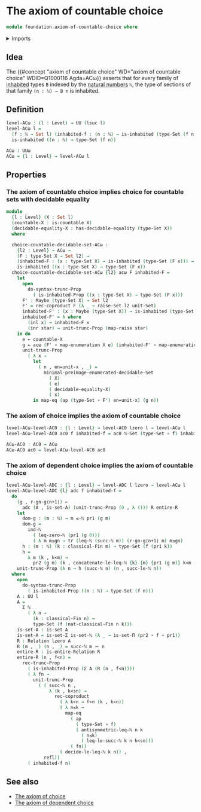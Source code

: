 # The axiom of countable choice

```agda
module foundation.axiom-of-countable-choice where
```

<details><summary>Imports</summary>

```agda
open import elementary-number-theory.equality-natural-numbers
open import elementary-number-theory.inequality-natural-numbers
open import elementary-number-theory.natural-numbers
open import elementary-number-theory.strict-inequality-natural-numbers

open import foundation.action-on-identifications-functions
open import foundation.axiom-of-choice
open import foundation.axiom-of-dependent-choice
open import foundation.binary-relations
open import foundation.coproduct-types
open import foundation.decidable-equality
open import foundation.dependent-pair-types
open import foundation.embeddings
open import foundation.equivalences
open import foundation.function-types
open import foundation.identity-types
open import foundation.inhabited-types
open import foundation.maybe
open import foundation.propositional-truncations
open import foundation.raising-universe-levels
open import foundation.sets
open import foundation.transport-along-identifications
open import foundation.unit-type
open import foundation.univalence
open import foundation.universe-levels

open import set-theory.countable-sets

open import univalent-combinatorics.classical-finite-types
```

</details>

## Idea

The
{{#concept "axiom of countable choice" WD="axiom of countable choice" WDID=Q1000116 Agda=ACω}}
asserts that for every family of [inhabited](foundation.inhabited-types.md)
types `B` indexed by the
[natural numbers](elementary-number-theory.natural-numbers.md) `ℕ`, the type of
sections of that family `(n : ℕ) → B n` is inhabited.

## Definition

```agda
level-ACω : (l : Level) → UU (lsuc l)
level-ACω l =
  (f : ℕ → Set l) (inhabited-f : (n : ℕ) → is-inhabited (type-Set (f n))) →
  is-inhabited ((n : ℕ) → type-Set (f n))

ACω : UUω
ACω = {l : Level} → level-ACω l
```

## Properties

### The axiom of countable choice implies choice for countable sets with decidable equality

```agda
module _
  {l : Level} (X : Set l)
  (countable-X : is-countable X)
  (decidable-equality-X : has-decidable-equality (type-Set X))
  where

  choice-countable-decidable-set-ACω :
    {l2 : Level} → ACω →
    (F : type-Set X → Set l2) →
    (inhabited-F : (x : type-Set X) → is-inhabited (type-Set (F x))) →
    is-inhabited ((x : type-Set X) → type-Set (F x))
  choice-countable-decidable-set-ACω {l2} acω F inhabited-F =
    let
      open
        do-syntax-trunc-Prop
          ( is-inhabited-Prop ((x : type-Set X) → type-Set (F x)))
      F' : Maybe (type-Set X) → Set l2
      F' = rec-coproduct F (λ _ → raise-Set l2 unit-Set)
      inhabited-F' : (x : Maybe (type-Set X)) → is-inhabited (type-Set (F' x))
      inhabited-F' = λ where
        (inl x) → inhabited-F x
        (inr star) → unit-trunc-Prop (map-raise star)
    in do
      e ← countable-X
      g ← acω (F' ∘ map-enumeration X e) (inhabited-F' ∘ map-enumeration X e)
      unit-trunc-Prop
        ( λ x →
          let
            ( n , en=unit-x , _) =
              minimal-preimage-enumerated-decidable-Set
                ( X)
                ( e)
                ( decidable-equality-X)
                ( x)
          in map-eq (ap (type-Set ∘ F') en=unit-x) (g n))
```

### The axiom of choice implies the axiom of countable choice

```agda
level-ACω-level-AC0 : {l : Level} → level-AC0 lzero l → level-ACω l
level-ACω-level-AC0 ac0 f inhabited-f = ac0 ℕ-Set (type-Set ∘ f) inhabited-f

ACω-AC0 : AC0 → ACω
ACω-AC0 ac0 = level-ACω-level-AC0 ac0
```

### The axiom of dependent choice implies the axiom of countable choice

```agda
level-ACω-level-ADC : {l : Level} → level-ADC l lzero → level-ACω l
level-ACω-level-ADC {l} adc f inhabited-f =
  do
    (g , r-gn-g⟨n+1⟩) ←
      adc (A , is-set-A) (unit-trunc-Prop (0 , λ ())) R entire-R
    let
      dom-g : (m : ℕ) → m ≤-ℕ pr1 (g m)
      dom-g =
        ind-ℕ
          ( leq-zero-ℕ (pr1 (g 0)))
          ( λ m m≤gn → tr (leq-ℕ (succ-ℕ m)) (r-gn-g⟨n+1⟩ m) m≤gn)
      h : (m : ℕ) (k : classical-Fin m) → type-Set (f (pr1 k))
      h =
        λ m (k , k<m) →
          pr2 (g m) (k , concatenate-le-leq-ℕ {k} {m} {pr1 (g m)} k<m (dom-g m))
    unit-trunc-Prop (λ n → h (succ-ℕ n) (n , succ-le-ℕ n))
  where
    open
      do-syntax-trunc-Prop
        ( is-inhabited-Prop ((n : ℕ) → type-Set (f n)))
    A : UU l
    A =
      Σ ℕ
        ( λ n →
          (k : classical-Fin n) →
          type-Set (f (nat-classical-Fin n k)))
    is-set-A : is-set A
    is-set-A = is-set-Σ is-set-ℕ (λ _ → is-set-Π (pr2 ∘ f ∘ pr1))
    R : Relation lzero A
    R (m , _) (n , _) = succ-ℕ m ＝ n
    entire-R : is-entire-Relation R
    entire-R (n , f<n) =
      rec-trunc-Prop
        ( is-inhabited-Prop (Σ A (R (n , f<n))))
        ( λ fn →
          unit-trunc-Prop
            ( ( succ-ℕ n ,
                λ (k , k<sn) →
                  rec-coproduct
                    ( λ k<n → f<n (k , k<n))
                    ( λ n≤k →
                      map-eq
                        ( ap
                          ( type-Set ∘ f)
                          ( antisymmetric-leq-ℕ n k
                            ( n≤k)
                            ( leq-le-succ-ℕ k n k<sn)))
                        ( fn))
                    ( decide-le-leq-ℕ k n)) ,
              refl))
        ( inhabited-f n)
```

## See also

- [The axiom of choice](foundation.axiom-of-choice.md)
- [The axiom of dependent choice](foundation.axiom-of-dependent-choice.md)
